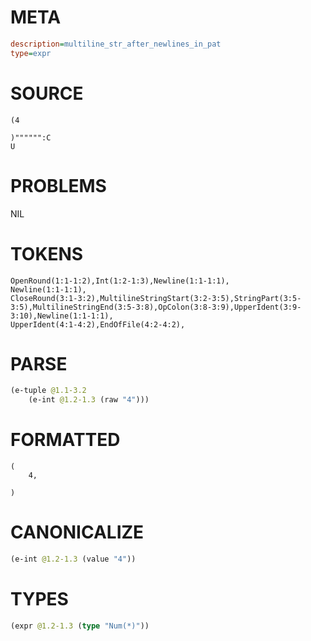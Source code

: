 # META
~~~ini
description=multiline_str_after_newlines_in_pat
type=expr
~~~
# SOURCE
~~~roc
(4

)"""""":C
U
~~~
# PROBLEMS
NIL
# TOKENS
~~~zig
OpenRound(1:1-1:2),Int(1:2-1:3),Newline(1:1-1:1),
Newline(1:1-1:1),
CloseRound(3:1-3:2),MultilineStringStart(3:2-3:5),StringPart(3:5-3:5),MultilineStringEnd(3:5-3:8),OpColon(3:8-3:9),UpperIdent(3:9-3:10),Newline(1:1-1:1),
UpperIdent(4:1-4:2),EndOfFile(4:2-4:2),
~~~
# PARSE
~~~clojure
(e-tuple @1.1-3.2
	(e-int @1.2-1.3 (raw "4")))
~~~
# FORMATTED
~~~roc
(
	4,

)
~~~
# CANONICALIZE
~~~clojure
(e-int @1.2-1.3 (value "4"))
~~~
# TYPES
~~~clojure
(expr @1.2-1.3 (type "Num(*)"))
~~~
